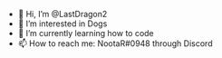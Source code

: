 - 👋 Hi, I’m @LastDragon2
- 👀 I’m interested in Dogs
- 🌱 I’m currently learning how to code
- 📫 How to reach me: NootaR#0948 through Discord

<!---
LastDragon2/LastDragon2 is a ✨ special ✨ repository because its `README.md` (this file) appears on your GitHub profile.
You can click the Preview link to take a look at your changes.
--->
